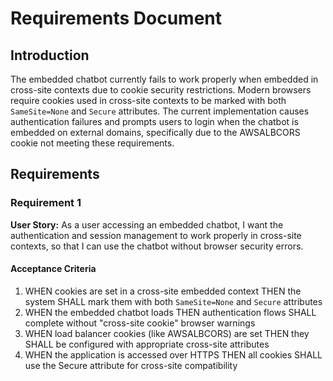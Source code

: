 # Requirements Document

## Introduction

The embedded chatbot currently fails to work properly when embedded in cross-site contexts due to cookie security restrictions. Modern browsers require cookies used in cross-site contexts to be marked with both `SameSite=None` and `Secure` attributes. The current implementation causes authentication failures and prompts users to login when the chatbot is embedded on external domains, specifically due to the AWSALBCORS cookie not meeting these requirements.

## Requirements

### Requirement 1

**User Story:** As a user accessing an embedded chatbot, I want the authentication and session management to work properly in cross-site contexts, so that I can use the chatbot without browser security errors.

#### Acceptance Criteria

1. WHEN cookies are set in a cross-site embedded context THEN the system SHALL mark them with both `SameSite=None` and `Secure` attributes
2. WHEN the embedded chatbot loads THEN authentication flows SHALL complete without "cross-site cookie" browser warnings
3. WHEN load balancer cookies (like AWSALBCORS) are set THEN they SHALL be configured with appropriate cross-site attributes
4. WHEN the application is accessed over HTTPS THEN all cookies SHALL use the Secure attribute for cross-site compatibility